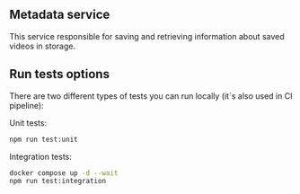 ## Metadata service

This service responsible for saving and retrieving information about saved videos in storage.

## Run tests options

There are two different types of tests you can run locally (it`s also used in CI pipeline):

Unit tests:

```bash
npm run test:unit
```

Integration tests:

```bash
docker compose up -d --wait
npm run test:integration
```
